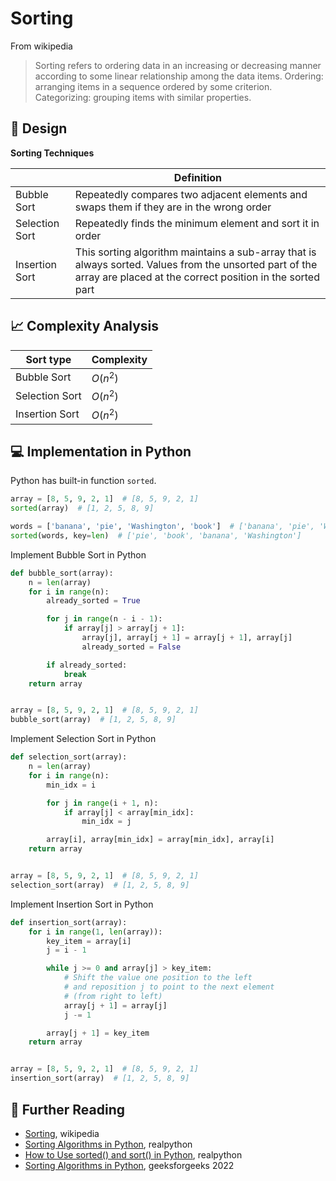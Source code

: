 # Sorting

From wikipedia

> Sorting refers to ordering data in an increasing or decreasing manner according to some linear relationship among the
> data items. Ordering: arranging items in a sequence ordered by some criterion. Categorizing: grouping items with
> similar properties.

## 🎨 Design

**Sorting Techniques**

|                | Definition                                                                                                                                                           |
|----------------|----------------------------------------------------------------------------------------------------------------------------------------------------------------------|
| Bubble Sort    | Repeatedly compares two adjacent elements and swaps them if they are in the wrong order                                                                              |
| Selection Sort | Repeatedly finds the minimum element and sort it in order                                                                                                            |
| Insertion Sort | This sorting algorithm maintains a sub-array that is always sorted. Values from the unsorted part of the array are placed at the correct position in the sorted part |

## 📈 Complexity Analysis

| Sort type      | Complexity |
|----------------|------------|
| Bubble Sort    | $O(n^2)$   |
| Selection Sort | $O(n^2)$   |
| Insertion Sort | $O(n^2)$   |

## 💻 Implementation in Python

Python has built-in function `sorted`.

```python
array = [8, 5, 9, 2, 1]  # [8, 5, 9, 2, 1]
sorted(array)  # [1, 2, 5, 8, 9]

words = ['banana', 'pie', 'Washington', 'book']  # ['banana', 'pie', 'Washington', 'book']
sorted(words, key=len)  # ['pie', 'book', 'banana', 'Washington']
```

Implement Bubble Sort in Python

```python
def bubble_sort(array):
    n = len(array)
    for i in range(n):
        already_sorted = True

        for j in range(n - i - 1):
            if array[j] > array[j + 1]:
                array[j], array[j + 1] = array[j + 1], array[j]
                already_sorted = False

        if already_sorted:
            break
    return array


array = [8, 5, 9, 2, 1]  # [8, 5, 9, 2, 1]
bubble_sort(array)  # [1, 2, 5, 8, 9]
```

Implement Selection Sort in Python

```python
def selection_sort(array):
    n = len(array)
    for i in range(n):
        min_idx = i

        for j in range(i + 1, n):
            if array[j] < array[min_idx]:
                min_idx = j

        array[i], array[min_idx] = array[min_idx], array[i]
    return array


array = [8, 5, 9, 2, 1]  # [8, 5, 9, 2, 1]
selection_sort(array)  # [1, 2, 5, 8, 9]
```

Implement Insertion Sort in Python

```python
def insertion_sort(array):
    for i in range(1, len(array)):
        key_item = array[i]
        j = i - 1

        while j >= 0 and array[j] > key_item:
            # Shift the value one position to the left
            # and reposition j to point to the next element
            # (from right to left)
            array[j + 1] = array[j]
            j -= 1

        array[j + 1] = key_item
    return array


array = [8, 5, 9, 2, 1]  # [8, 5, 9, 2, 1]
insertion_sort(array)  # [1, 2, 5, 8, 9]
```

## 🔗 Further Reading

* [Sorting](https://en.wikipedia.org/wiki/Sorting), wikipedia
* [Sorting Algorithms in Python](https://realpython.com/sorting-algorithms-python/), realpython
* [How to Use sorted() and sort() in Python](https://realpython.com/python-sort/), realpython
* [Sorting Algorithms in Python](https://www.geeksforgeeks.org/sorting-algorithms-in-python/), geeksforgeeks 2022
